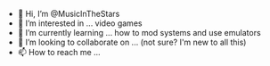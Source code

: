 - 👋 Hi, I’m @MusicInTheStars
- 👀 I’m interested in ... video games
- 🌱 I’m currently learning ... how to mod systems and use emulators
- 💞️ I’m looking to collaborate on ... (not sure? I'm new to all this)
- 📫 How to reach me ...

<!---
MusicInTheStars/MusicInTheStars is a ✨ special ✨ repository because its `README.md` (this file) appears on your GitHub profile.
You can click the Preview link to take a look at your changes.
--->
